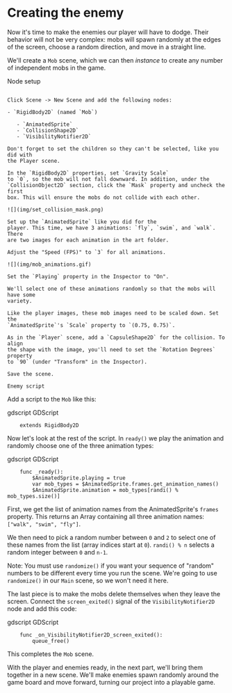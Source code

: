 

Creating the enemy
==================

Now it's time to make the enemies our player will have to dodge. Their behavior
will not be very complex: mobs will spawn randomly at the edges of the screen,
choose a random direction, and move in a straight line.

We'll create a `Mob` scene, which we can then *instance* to create any number
of independent mobs in the game.

Node setup
~~~~~~~~~~

Click Scene -> New Scene and add the following nodes:

- `RigidBody2D` (named `Mob`)

   - `AnimatedSprite`
   - `CollisionShape2D`
   - `VisibilityNotifier2D`

Don't forget to set the children so they can't be selected, like you did with
the Player scene.

In the `RigidBody2D` properties, set `Gravity Scale`
to `0`, so the mob will not fall downward. In addition, under the
`CollisionObject2D` section, click the `Mask` property and uncheck the first
box. This will ensure the mobs do not collide with each other.

![](img/set_collision_mask.png)

Set up the `AnimatedSprite` like you did for the
player. This time, we have 3 animations: `fly`, `swim`, and `walk`. There
are two images for each animation in the art folder.

Adjust the "Speed (FPS)" to `3` for all animations.

![](img/mob_animations.gif)

Set the `Playing` property in the Inspector to "On".

We'll select one of these animations randomly so that the mobs will have some
variety.

Like the player images, these mob images need to be scaled down. Set the
`AnimatedSprite`'s `Scale` property to `(0.75, 0.75)`.

As in the `Player` scene, add a `CapsuleShape2D` for the collision. To align
the shape with the image, you'll need to set the `Rotation Degrees` property
to `90` (under "Transform" in the Inspector).

Save the scene.

Enemy script
~~~~~~~~~~~~

Add a script to the `Mob` like this:

gdscript GDScript

```
    extends RigidBody2D
```

Now let's look at the rest of the script. In `ready()` we play the animation
and randomly choose one of the three animation types:

gdscript GDScript

```
    func _ready():
        $AnimatedSprite.playing = true
        var mob_types = $AnimatedSprite.frames.get_animation_names()
        $AnimatedSprite.animation = mob_types[randi() % mob_types.size()]
```

First, we get the list of animation names from the AnimatedSprite's `frames`
property. This returns an Array containing all three animation names: `["walk",
"swim", "fly"]`.

We then need to pick a random number between `0` and `2` to select one of
these names from the list (array indices start at `0`). `randi() % n`
selects a random integer between `0` and `n-1`.

Note:
 You must use `randomize()` if you want your sequence of "random"
            numbers to be different every time you run the scene. We're going to
            use `randomize()` in our `Main` scene, so we won't need it here.

The last piece is to make the mobs delete themselves when they leave the screen.
Connect the `screen_exited()` signal of the `VisibilityNotifier2D` node and
add this code:

gdscript GDScript

```
    func _on_VisibilityNotifier2D_screen_exited():
        queue_free()
```

This completes the `Mob` scene.

With the player and enemies ready, in the next part, we'll bring them together
in a new scene. We'll make enemies spawn randomly around the game board and move
forward, turning our project into a playable game.
